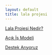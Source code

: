 ```yaml
---
layout: default
title: lala projesi
---
```


[Lala Projesi Nedir?](nedir.html)

[Açık İş Modeli](acik-is.html)

[Destek Arıyoruz](destek.html)
